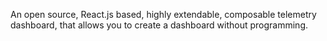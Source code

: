 An open source, React.js based, highly extendable, composable telemetry dashboard, that allows you to create a dashboard without programming.
